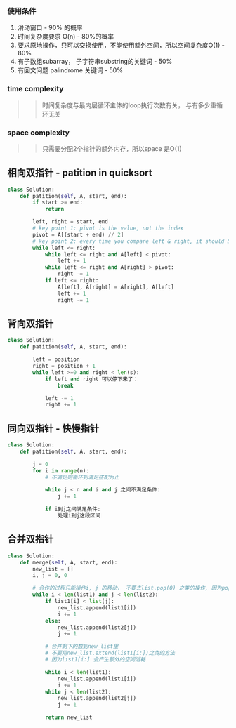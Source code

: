 ### 使用条件
1. 滑动窗口 - 90% 的概率
2. 时间复杂度要求 O(n) - 80%的概率
3. 要求原地操作，只可以交换使用，不能使用额外空间，所以空间复杂度O(1) - 80% 
4. 有子数组subarray， 子字符串substring的关键词 - 50%
5. 有回文问题 palindrome 关键词 - 50% 

### time complexity
>> 时间复杂度与最内层循环主体的loop执行次数有关， 与有多少重循环无关
### space complexity
>> 只需要分配2个指针的额外内存，所以space 是O(1)


## 相向双指针 - patition in quicksort 

```python
class Solution:
    def patition(self, A, start, end):
        if start >= end:
            return 

        left, right = start, end
        # key point 1: pivot is the value, not the index 
        pivot = A[(start + end) // 2]
        # key point 2: every time you compare left & right, it should be left <= right not left < right 
        while left <= right:
            while left <= right and A[left] < pivot:
                left += 1
            while left <= right and A[right] > pivot: 
                right -= 1
            if left <= right:
                A[left], A[right] = A[right], A[left]
                left += 1
                right -= 1
```

## 背向双指针 

```python
class Solution:
    def patition(self, A, start, end):

        left = position 
        right = position + 1
        while left >=0 and right < len(s):
            if left and right 可以停下来了：
                break

            left -= 1
            right += 1 


```

## 同向双指针 - 快慢指针 

```python
class Solution:
    def patition(self, A, start, end):

        j = 0
        for i in range(n):
            # 不满足则循环到满足搭配为止

            while j < n and i and j 之间不满足条件:
                j += 1

            if i到j之间满足条件:
                处理i到j这段区间 

```


## 合并双指针 

```python
class Solution:
    def merge(self, A, start, end):
        new_list = [] 
        i, j = 0, 0

        # 合作的过程只能操作i, j 的移动， 不要去list.pop(0) 之类的操作, 因为pop(0) 是O(n)的时间复杂度在python
        while i < len(list1) and j < len(list2):
            if list1[i] < list[j]:
                new_list.append(list1[i]) 
                i += 1
            else:
                new_list.append(list2[j])
                j += 1

            # 合并剩下的数到new_list里
            # 不要用new_list.extend(list1[i:])之类的方法
            # 因为list1[i:] 会产生额外的空间消耗

            while i < len(list1):
                new_list.append(list1[i])
                i += 1
            while j < len(list2):
                new_list.append(list2[j])
                j += 1

            return new_list 



```
